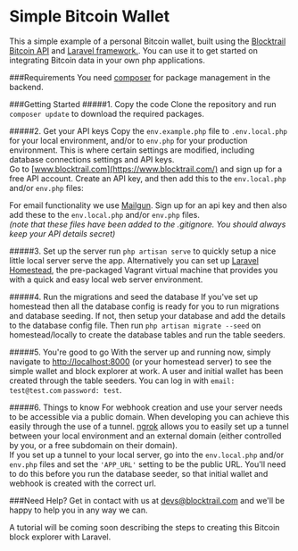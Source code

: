 Simple Bitcoin Wallet
=====================

This a simple example of a personal Bitcoin wallet, built using the [Blocktrail Bitcoin API](https://www.blocktrail.com/) and [Laravel framework.](http://laravel.com/).
You can use it to get started on integrating Bitcoin data in your own php applications.

###Requirements
You need [composer](https://getcomposer.org/) for package management in the backend.


###Getting Started
#####1. Copy the code
Clone the repository and run `composer update` to download the required packages.

#####2. Get your API keys
Copy the `env.example.php` file to `.env.local.php` for your local environment, and/or to `env.php` for your production environment. This is where certain settings are modified, including database connections settings and API keys.  
Go to [www.blocktrail.com](https://www.blocktrail.com/) and sign up for a free API account.
Create an API key, and then add this to the `env.local.php` and/or `env.php` files:

For email functionality we use [Mailgun](https://mailgun.com). Sign up for an api key and then also add these to the `env.local.php` and/or `env.php` files.  
*(note that these files have been added to the .gitignore. You should always keep your API details secret)*

#####3. Set up the server
run `php artisan serve` to quickly setup a nice little local server serve the app. Alternatively you can set up [Laravel Homestead](http://laravel.com/docs/4.2/homestead), the pre-packaged Vagrant virtual machine that provides you with a quick and easy local web server environment.

#####4. Run the migrations and seed the database
If you've set up homestead then all the database config is ready for you to run migrations and database seeding. If not, then setup your database and add the details to the database config file.
Then run `php artisan migrate --seed` on homestead/locally to create the database tables and run the table seeders.


#####5. You're good to go
With the server up and running now, simply navigate to [http://localhost:8000](http://localhost:8000) (or your homestead server) to see the simple wallet and block explorer at work.
A user and initial wallet has been created through the table seeders. You can log in with `email: test@test.com` `password: test`.

#####6. Things to know
For webhook creation and use your server needs to be accessible via a public domain. When developing you can achieve this easily through the use of a tunnel.
[ngrok](https://ngrok.com/) allows you to easily set up a tunnel between your local environment and an external domain (either controlled by you, or a free subdomain on their domain).  
If you set up a tunnel to your local server, go into the `env.local.php` and/or `env.php` files and set the `'APP_URL'` setting to be the public URL. You'll need to do this before you run the database seeder, so that initial wallet and webhook is created with the correct url.




###Need Help?
Get in contact with us at [devs@blocktrail.com](mailto://devs@blocktrail.com) and we'll be happy to help you in any way we can.

A tutorial will be coming soon describing the steps to creating this Bitcoin block explorer with Laravel.
